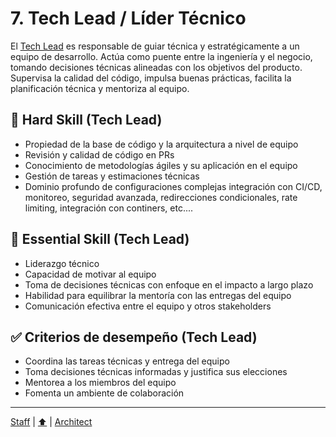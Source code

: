 
# 7. Tech Lead / Líder Técnico

El [Tech Lead](./knowledge/tech/lead) es responsable de guiar técnica y estratégicamente a un equipo de desarrollo. Actúa como puente entre la ingeniería y el negocio, tomando decisiones técnicas alineadas con los objetivos del producto. Supervisa la calidad del código, impulsa buenas prácticas, facilita la planificación técnica y mentoriza al equipo.

## 🔧 Hard Skill (Tech Lead)

- Propiedad de la base de código y la arquitectura a nivel de equipo
- Revisión y calidad de código en PRs
- Conocimiento de metodologías ágiles y su aplicación en el equipo
- Gestión de tareas y estimaciones técnicas
- Dominio profundo de configuraciones complejas integración con CI/CD, monitoreo, seguridad avanzada, redirecciones condicionales, rate limiting, integración con continers, etc....

## 🧠 Essential Skill (Tech Lead)

- Liderazgo técnico
- Capacidad de motivar al equipo
- Toma de decisiones técnicas con enfoque en el impacto a largo plazo
- Habilidad para equilibrar la mentoría con las entregas del equipo
- Comunicación efectiva entre el equipo y otros stakeholders

## ✅ Criterios de desempeño (Tech Lead)

- Coordina las tareas técnicas y entrega del equipo
- Toma decisiones técnicas informadas y justifica sus elecciones
- Mentorea a los miembros del equipo
- Fomenta un ambiente de colaboración

---

[Staff](./06-staff.md) | [⬆️](/knowledge.md#7-tech-lead--líder-técnico) | [Architect](./08-architect.md)
